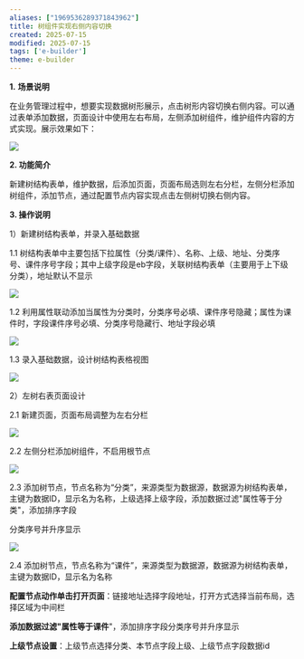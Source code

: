 ```yaml
---
aliases: ["1969536289371843962"]
title: 树组件实现右侧内容切换
created: 2025-07-15
modified: 2025-07-15
tags: ['e-builder']
theme: e-builder
---
```


**1.** **场景说明**

在业务管理过程中，想要实现数据树形展示，点击树形内容切换右侧内容。可以通过表单添加数据，页面设计中使用左右布局，左侧添加树组件，维护组件内容的方式实现。展示效果如下：

![](https://myhelpdoc.oss-cn-heyuan.aliyuncs.com/mdimages/4ae4e4a413a2e896d4b530d8fa65fe53.jpg)

**2. 功能简介**

新建树结构表单，维护数据，后添加页面，页面布局选则左右分栏，左侧分栏添加树组件，添加节点，通过配置节点内容实现点击左侧树切换右侧内容。

**3. 操作说明**

1）新建树结构表单，并录入基础数据

1.1 树结构表单中主要包括下拉属性（分类/课件）、名称、上级、地址、分类序号、课件序号字段；其中上级字段是eb字段，关联树结构表单（主要用于上下级分类），地址默认不显示

![](https://myhelpdoc.oss-cn-heyuan.aliyuncs.com/mdimages/2ac5425f91feb423c47786177bef15cf.jpg)

1.2 利用属性联动添加当属性为分类时，分类序号必填、课件序号隐藏；属性为课件时，字段课件序号必填、分类序号隐藏行、地址字段必填

![](https://myhelpdoc.oss-cn-heyuan.aliyuncs.com/mdimages/7c6ba94989f9311df76f9dc46aa6d8cb.jpg)

1.3 录入基础数据，设计树结构表格视图

![](https://myhelpdoc.oss-cn-heyuan.aliyuncs.com/mdimages/e322711f602ee26bd9ecaaf248b9c2fa.jpg)

2）左树右表页面设计

2.1 新建页面，页面布局调整为左右分栏

![](https://myhelpdoc.oss-cn-heyuan.aliyuncs.com/mdimages/baac97ca24ebee89ce9f740942183762.jpg)

2.2 左侧分栏添加树组件，不启用根节点

![](https://myhelpdoc.oss-cn-heyuan.aliyuncs.com/mdimages/96a51687d9a4cac0e22fae348e74c3bb.jpg)

2.3 添加树节点，节点名称为“分类”，来源类型为数据源，数据源为树结构表单，主键为数据ID，显示名为名称，上级选择上级字段，添加数据过滤"属性等于分类"，添加排序字段

分类序号并升序显示

![](https://myhelpdoc.oss-cn-heyuan.aliyuncs.com/mdimages/eb471a8906215e499a1506fb8dea8ecc.jpg)

2.4 添加树节点，节点名称为“课件”，来源类型为数据源，数据源为树结构表单，主键为数据ID，显示名为名称

**配置节点动作单击打开页面**：链接地址选择字段地址，打开方式选择当前布局，选择区域为中间栏

**添加数据过滤"属性等于课件**"，添加排序字段分类序号并升序显示

**上级节点设置**：上级节点选择分类、本节点字段上级、上级节点字段数据id

